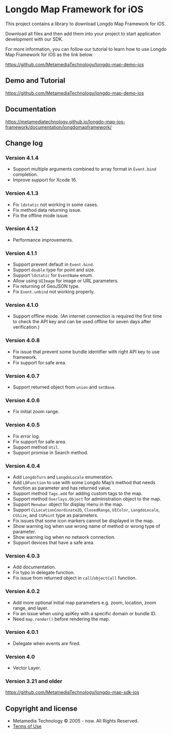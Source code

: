 # Longdo Map Framework for iOS
This project contains a library to download Longdo Map Framework for iOS.

Download all files and then add them into your project to start application development with our SDK.

For more information, you can follow our tutorial to learn how to use Longdo Map Framework for iOS as the link below.

https://github.com/MetamediaTechnology/longdo-map-demo-ios

## Demo and Tutorial
https://github.com/MetamediaTechnology/longdo-map-demo-ios

## Documentation
https://metamediatechnology.github.io/longdo-map-ios-framework/documentation/longdomapframework/

## Change log

### Version 4.1.4
* Support multiple arguments combined to array format in `Event.bind` completion.
* Improve support for Xcode 16.

### Version 4.1.3
* Fix `ldstatic` not working in some cases.
* Fix method data returning issue.
* Fix the offline mode issue.

### Version 4.1.2
* Performance improvements.

### Version 4.1.1
* Support prevent default in `Event.bind`.
* Support `double` type for point and size.
* Support `ldstatic` for `EventName` enum.
* Allow using `UIImage` for image or URL parameters.
* Fix returning of GeoJSON type.
* Fix `Event.unbind` not working properly.

### Version 4.1.0
* Support offline mode. (An internet connection is required the first time to check the API key and can be used offline for seven days after verification.)

### Version 4.0.8
* Fix issue that prevent some bundle identifier with right API key to use framework.
* Fix support for safe area.

### Version 4.0.7
* Support returned object from `union` and `setBase`.

### Version 4.0.6
* Fix initial zoom range.

### Version 4.0.5
* Fix error log.
* Fix support for safe area.
* Support method `Util`.
* Support promise in Search method.

### Version 4.0.4
* Add `LongdoTurn` and `LongdoLocale` enumeration.
* Add `LDFunction` to use with some Longdo Map’s method that needs function as parameter and has returned value.
* Support method `Tags.add` for adding custom tags to the map.
* Support method `Overlays.Object` for administration object to the map.
* Support `Menubar` object for display menu in the map.
* Support `CLLocationCoordinate2D`, `ClosedRange`, `UIColor`, `LongdoLocale`, `CGSize`, and `CGPoint` type as parameters.
* Fix issues that some icon markers cannot be displayed in the map.
* Show warning log when use wrong name of method or wrong type of parameter.
* Show warning log when no network connection.
* Support devices that have a safe area.

### Version 4.0.3
* Add documentation.
* Fix typo in delegate function.
* Fix issue from returned object in `call`/`objectCall` function.

### Version 4.0.2
* Add more optional initial map parameters e.g. zoom, location, zoom range, and layer.
* Fix an issue when using apiKey with a specific domain or bundle ID.
* Need `map.render()` before rendering the map.

### Version 4.0.1
* Delegate when events are fired.

### Version 4.0
* Vector Layer.

### Version 3.21 and older
https://github.com/MetamediaTechnology/longdo-map-sdk-ios

## Copyright and license
  * Metamedia Technology © 2005 - now. All Rights Reserved.
  * [Terms of Use](LICENSE.md)

